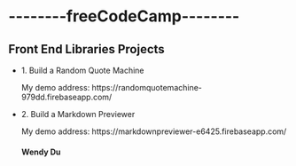 <h1>--------freeCodeCamp--------</h1>

<h2>Front End Libraries Projects</h2>

<ul>
  <li>1. Build a Random Quote Machine</li>
  <p>My demo address: https://randomquotemachine-979dd.firebaseapp.com/</p>
  <li>2. Build a Markdown Previewer
  <p>My demo address: https://markdownpreviewer-e6425.firebaseapp.com/</p>

<h4>Wendy Du</h4>